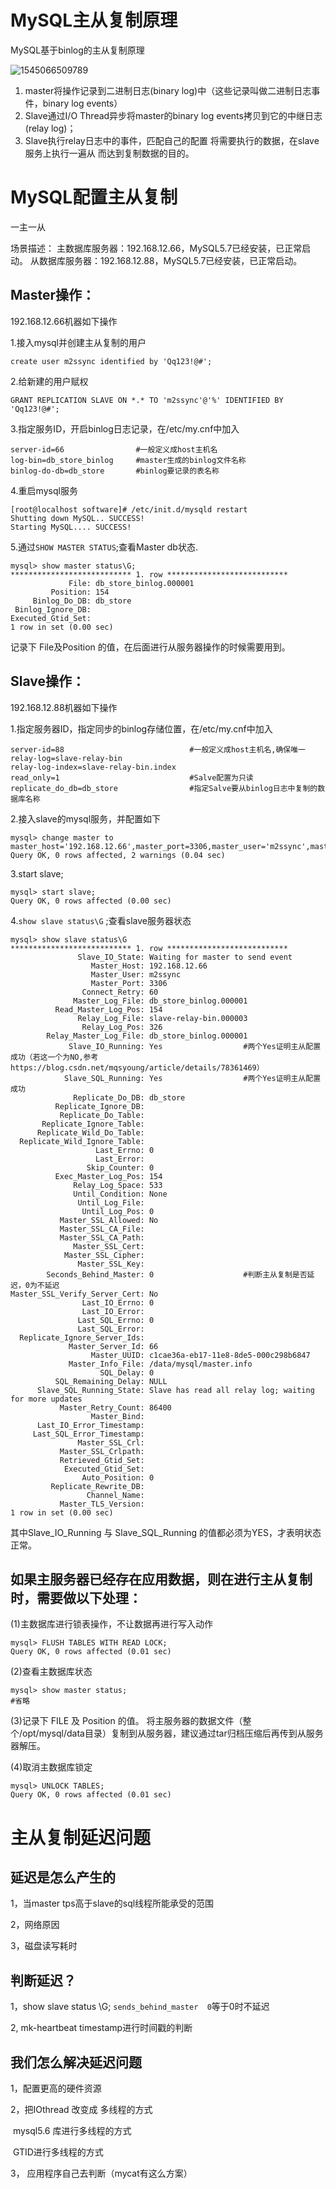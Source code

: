 # MySQL主从复制原理

MySQL基于binlog的主从复制原理

![1545066509789](../../images/optimize/mysql/1545066509789.png)

1. master将操作记录到二进制日志(binary log)中（这些记录叫做二进制日志事件，binary log  events）
2. Slave通过I/O Thread异步将master的binary log events拷贝到它的中继日志(relay log)；
3. Slave执行relay日志中的事件，匹配自己的配置 将需要执行的数据，在slave服务上执行一遍从 而达到复制数据的目的。

# MySQL配置主从复制

一主一从

场景描述：
主数据库服务器：192.168.12.66，MySQL5.7已经安装，已正常启动。
从数据库服务器：192.168.12.88，MySQL5.7已经安装，已正常启动。

## Master操作：

192.168.12.66机器如下操作

1.接入mysql并创建主从复制的用户

```mysql
create user m2ssync identified by 'Qq123!@#';
```

2.给新建的用户赋权

```mysql
GRANT REPLICATION SLAVE ON *.* TO 'm2ssync'@'%' IDENTIFIED BY 'Qq123!@#';
```

3.指定服务ID，开启binlog日志记录，在/etc/my.cnf中加入 

```mysql
server-id=66				#一般定义成host主机名
log-bin=db_store_binlog		#master生成的binlog文件名称
binlog-do-db=db_store		#binlog要记录的表名称
```

4.重启mysql服务

```mysql
[root@localhost software]# /etc/init.d/mysqld restart
Shutting down MySQL.. SUCCESS! 
Starting MySQL.... SUCCESS!
```

5.通过`SHOW MASTER STATUS`;查看Master db状态.

```mysql
mysql> show master status\G;
*************************** 1. row ***************************
             File: db_store_binlog.000001
         Position: 154
     Binlog_Do_DB: db_store
 Binlog_Ignore_DB: 
Executed_Gtid_Set: 
1 row in set (0.00 sec)
```

记录下 File及Position 的值，在后面进行从服务器操作的时候需要用到。

## Slave操作：

192.168.12.88机器如下操作

1.指定服务器ID，指定同步的binlog存储位置，在/etc/my.cnf中加入

```mysql
server-id=88							#一般定义成host主机名,确保唯一
relay-log=slave-relay-bin				
relay-log-index=slave-relay-bin.index	
read_only=1								#Salve配置为只读
replicate_do_db=db_store				#指定Salve要从binlog日志中复制的数据库名称
```

2.接入slave的mysql服务，并配置如下

```mysql
mysql> change master to master_host='192.168.12.66',master_port=3306,master_user='m2ssync',master_password='Qq123!@#',master_log_file='db_store_binlog.000001',master_log_pos=154;
Query OK, 0 rows affected, 2 warnings (0.04 sec)
```

3.start slave;

```mysql
mysql> start slave;
Query OK, 0 rows affected (0.00 sec)
```

4.`show slave status\G` ;查看slave服务器状态

```mysql
mysql> show slave status\G
*************************** 1. row ***************************
               Slave_IO_State: Waiting for master to send event
                  Master_Host: 192.168.12.66
                  Master_User: m2ssync
                  Master_Port: 3306
                Connect_Retry: 60
              Master_Log_File: db_store_binlog.000001
          Read_Master_Log_Pos: 154
               Relay_Log_File: slave-relay-bin.000003
                Relay_Log_Pos: 326
        Relay_Master_Log_File: db_store_binlog.000001
             Slave_IO_Running: Yes					#两个Yes证明主从配置成功（若这一个为NO,参考https://blog.csdn.net/mqsyoung/article/details/78361469）
            Slave_SQL_Running: Yes					#两个Yes证明主从配置成功
              Replicate_Do_DB: db_store
          Replicate_Ignore_DB: 
           Replicate_Do_Table: 
       Replicate_Ignore_Table: 
      Replicate_Wild_Do_Table: 
  Replicate_Wild_Ignore_Table: 
                   Last_Errno: 0
                   Last_Error: 
                 Skip_Counter: 0
          Exec_Master_Log_Pos: 154
              Relay_Log_Space: 533
              Until_Condition: None
               Until_Log_File: 
                Until_Log_Pos: 0
           Master_SSL_Allowed: No
           Master_SSL_CA_File: 
           Master_SSL_CA_Path: 
              Master_SSL_Cert: 
            Master_SSL_Cipher: 
               Master_SSL_Key: 
        Seconds_Behind_Master: 0					#判断主从复制是否延迟，0为不延迟
Master_SSL_Verify_Server_Cert: No
                Last_IO_Errno: 0
                Last_IO_Error: 
               Last_SQL_Errno: 0
               Last_SQL_Error: 
  Replicate_Ignore_Server_Ids: 
             Master_Server_Id: 66
                  Master_UUID: c1cae36a-eb17-11e8-8de5-000c298b6847
             Master_Info_File: /data/mysql/master.info
                    SQL_Delay: 0
          SQL_Remaining_Delay: NULL
      Slave_SQL_Running_State: Slave has read all relay log; waiting for more updates
           Master_Retry_Count: 86400
                  Master_Bind: 
      Last_IO_Error_Timestamp: 
     Last_SQL_Error_Timestamp: 
               Master_SSL_Crl: 
           Master_SSL_Crlpath: 
           Retrieved_Gtid_Set: 
            Executed_Gtid_Set: 
                Auto_Position: 0
         Replicate_Rewrite_DB: 
                 Channel_Name: 
           Master_TLS_Version: 
1 row in set (0.00 sec)
```

其中Slave_IO_Running 与 Slave_SQL_Running 的值都必须为YES，才表明状态正常。

## 如果主服务器已经存在应用数据，则在进行主从复制时，需要做以下处理：

(1)主数据库进行锁表操作，不让数据再进行写入动作

```mysql
mysql> FLUSH TABLES WITH READ LOCK;
Query OK, 0 rows affected (0.01 sec)
```

(2)查看主数据库状态

```mysql
mysql> show master status;
#省略
```

(3)记录下 FILE 及 Position 的值。
​	将主服务器的数据文件（整个/opt/mysql/data目录）复制到从服务器，建议通过tar归档压缩后再传到从服务器解压。

(4)取消主数据库锁定

```mysql
mysql> UNLOCK TABLES;
Query OK, 0 rows affected (0.01 sec)
```

# 主从复制延迟问题

## 延迟是怎么产生的

1，当master  tps高于slave的sql线程所能承受的范围

2，网络原因

3，磁盘读写耗时

## 判断延迟？

1，show  slave status \G;  `sends_behind_master  0`等于0时不延迟

2,  mk-heartbeat  timestamp进行时间戳的判断

## 我们怎么解决延迟问题

1，配置更高的硬件资源

2，把IOthread  改变成 多线程的方式

​	mysql5.6  库进行多线程的方式

​	GTID进行多线程的方式

3， 应用程序自己去判断（mycat有这么方案）